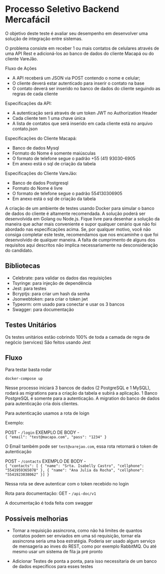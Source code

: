 # Processo Seletivo Backend Mercafácil

O objetivo deste teste é avaliar seu desempenho em desenvolver uma solução de integração entre sistemas.

O problema consiste em receber 1 ou mais contatos de celulares através de uma API Rest e adicioná-los ao banco de dados do cliente Macapá ou do cliente VareJão.

Fluxo de Ações

- A API receberá um JSON via POST contendo o nome e celular;
- O cliente deverá estar autenticado para inserir o contato na base
- O contato deverá ser inserido no banco de dados do cliente seguindo as regras de cada cliente

Especificações da API:

- A autenticação será através de um token JWT no Authorization Header
- Cada cliente tem 1 uma chave única
- A lista de contatos que será inserido em cada cliente está no arquivo contato.json

Especificações do Cliente Macapá:

- Banco de dados Mysql
- Formato do Nome é somente maiúsculas
- O formato de telefone segue o padrão +55 (41) 93030-6905
- Em anexo está o sql de criação da tabela

Especificações do Cliente VareJão:

- Banco de dados Postgresql
- Formato do Nome é livre
- O formato de telefone segue o padrão 554130306905
- Em anexo está o sql de criação da tabela

A criação de um ambiente de testes usando Docker para simular o banco de dados do cliente é altamente recomendada. A solução poderá ser desenvolvida em Golang ou Node.js. Fique livre para desenhar a solução da maneira que achar mais conveniente e supor qualquer cenário que não foi abordado nas especificações acima. Se, por qualquer motivo, você não consiga completar este teste, recomendamos que nos encaminhe o que foi desenvolvido de qualquer maneira. A falta de cumprimento de alguns dos requisitos aqui descritos não implica necessariamente na desconsideração do candidato.

## Bibliotecas

- Celebrate: para validar os dados das requisições
- Tsyringe: para injeção de dependência
- Jest: para testes
- Bcryptjs: para criar um hash da senha
- Jsonwebtoken: para criar o token jwt
- Typeorm: orm usado para conectar e usar os 3 bancos
- Swagger: para documentação

## Testes Unitários

Os testes unitários estão cobrindo 100% de toda a camada de regra de negócio (services)
São feitos usando Jest

## Fluxo

Para testar basta rodar

`docker-compose up`

Nesse processo iniciará 3 bancos de dados (2 PostgreSQL e 1 MySQL), rodará as migrations para a criação da tabela e subirá a aplicação. 1 Banco PostgreSQL é somente para a autenticação. A migration do banco de dados para autenticação cria dois clientes.

Para autenticação usamos a rota de loign

Exemplo:

POST - `/login`
EXEMPLO DE BODY - <br />`{ "email": "test@macapa.com", "pass": "1234" }`

O Email também pode ser `test@varejao.com`, essa rota retornará o token de autenticação

POST - `/contacts`
EXEMPLO DE BODY - <br />`{ "contacts": [ { "name": "Srta. Isabelly Castro", "cellphone": "5541959365078" }, { "name": "Ana Julia da Rocha", "cellphone": "5541923038062" }] }`

Nessa rota se deve autenticar com o token recebido no login

Rota para documentação:
GET - `/api-doc/v1`

A documentação é toda feita com swagger

## Possíveis melhorias

- Tornar a requisição assincrona, como não há limites de quantos contatos podem ser enviados em uma só requisição, tornar ela assincrona seria uma boa estratégia. Poderia ser usado algum serviço de mensageria ao inves do REST, como por exemplo RabbitMQ. Ou até mesmo usar um sistema de fila ja pré pronto

- Adicionar Testes de ponta a ponta, para isso necessitaria de um banco de dados específicos para esses testes
